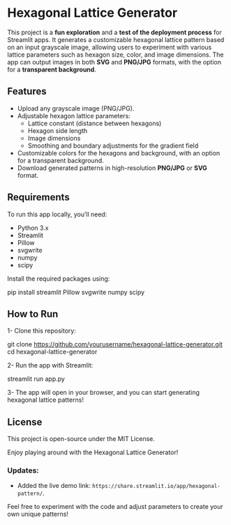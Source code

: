 # Hexagonal Lattice Generator

This project is a **fun exploration** and a **test of the deployment process** for Streamlit apps. It generates a customizable hexagonal lattice pattern based on an input grayscale image, allowing users to experiment with various lattice parameters such as hexagon size, color, and image dimensions. The app can output images in both **SVG** and **PNG/JPG** formats, with the option for a **transparent background**.

## Features

- Upload any grayscale image (PNG/JPG).
- Adjustable hexagon lattice parameters:
  - Lattice constant (distance between hexagons)
  - Hexagon side length
  - Image dimensions
  - Smoothing and boundary adjustments for the gradient field
- Customizable colors for the hexagons and background, with an option for a transparent background.
- Download generated patterns in high-resolution **PNG/JPG** or **SVG** format.
  
## Requirements

To run this app locally, you’ll need:

- Python 3.x
- Streamlit
- Pillow
- svgwrite
- numpy
- scipy

Install the required packages using:

pip install streamlit Pillow svgwrite numpy scipy

## How to Run

1- Clone this repository:

git clone https://github.com/yourusername/hexagonal-lattice-generator.git
cd hexagonal-lattice-generator

2- Run the app with Streamlit:

streamlit run app.py

3- The app will open in your browser, and you can start generating hexagonal lattice patterns!

## License

This project is open-source under the MIT License.

Enjoy playing around with the Hexagonal Lattice Generator!


### Updates:
- Added the live demo link: `https://share.streamlit.io/app/hexagonal-pattern/`.

Feel free to experiment with the code and adjust parameters to create your own unique patterns!
